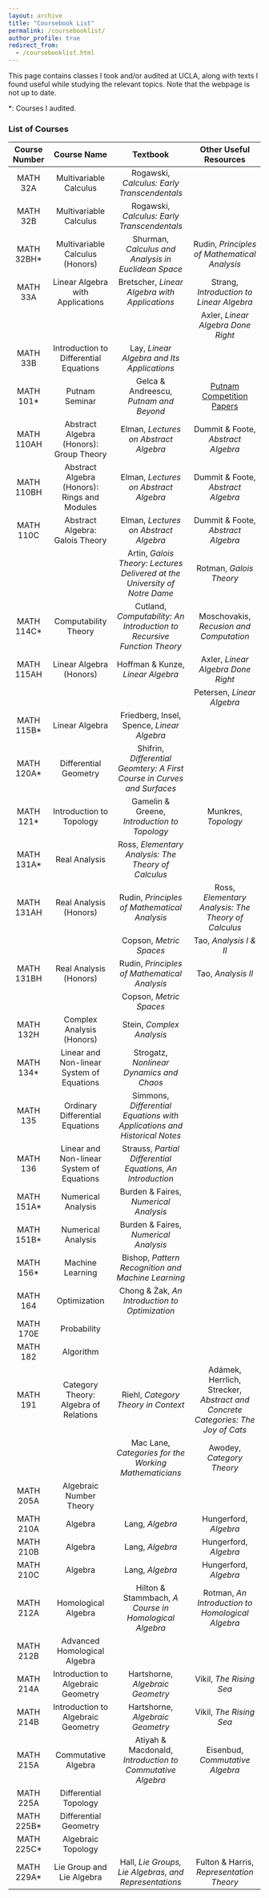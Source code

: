 ```yaml
---
layout: archive
title: "Coursebook List"
permalink: /coursebooklist/
author_profile: true
redirect_from: 
  - /coursebooklist.html
---
```


This page contains classes I took and/or audited at UCLA, along with texts I found useful while studying the relevant topics. Note that the webpage is not up to date. 

*: Courses I audited. 


### List of Courses

| Course Number   | Course Name      |  Textbook  |    Other Useful Resources |
| :-------------: |:-------------:| :-----:| :-------: |
| MATH 32A    | Multivariable Calculus | Rogawski, *Calculus: Early Transcendentals* |   |
| MATH 32B    | Multivariable Calculus  | Rogawski, *Calculus: Early Transcendentals* |  |
| MATH 32BH*    | Multivariable Calculus (Honors)  | Shurman, *Calculus and Analysis in Euclidean Space* | Rudin, *Principles of Mathematical Analysis*  |
| MATH 33A | Linear Algebra with Applications | Bretscher, *Linear Algebra with Applications* | Strang, *Introduction to Linear Algebra*  |
| | | | Axler, *Linear Algebra Done Right* |
| MATH 33B | Introduction to Differential Equations | Lay, *Linear Algebra and Its Applications* |   |
| MATH 101* | Putnam Seminar | Gelca & Andreescu, *Putnam and Beyond* | [Putnam Competition Papers](https://kskedlaya.org/putnam-archive/) |
| MATH 110AH | Abstract Algebra (Honors): Group Theory | Elman, *Lectures on Abstract Algebra* | Dummit & Foote, *Abstract Algebra*  |
| MATH 110BH | Abstract Algebra (Honors): Rings and Modules | Elman, *Lectures on Abstract Algebra* | Dummit & Foote, *Abstract Algebra*  |
| MATH 110C | Abstract Algebra: Galois Theory | Elman, *Lectures on Abstract Algebra* | Dummit & Foote, *Abstract Algebra*  |
| | | Artin, *Galois Theory: Lectures Delivered at the University of Notre Dame* | Rotman, *Galois Theory* |
| MATH 114C* | Computability Theory | Cutland, *Computability: An Introduction to Recursive Function Theory* | Moschovakis, *Recusion and Computation*  |
| MATH 115AH | Linear Algebra (Honors) | Hoffman & Kunze, *Linear Algebra* | Axler, *Linear Algebra Done Right*  |
| | | | Petersen, *Linear Algebra* |
| MATH 115B* | Linear Algebra | Friedberg, Insel, Spence, *Linear Algebra* |  |
| MATH 120A* | Differential Geometry | Shifrin, *Differential Geomtery: A First Course in Curves and Surfaces* |   |
| MATH 121* | Introduction to Topology | Gamelin & Greene, *Introduction to Topology* | Munkres, *Topology*  |
| MATH 131A* | Real Analysis | Ross, *Elementary Analysis: The Theory of Calculus* |   |
| MATH 131AH | Real Analysis (Honors) | Rudin, *Principles of Mathematical Analysis* | Ross, *Elementary Analysis: The Theory of Calculus*  |
| | | Copson, *Metric Spaces* | Tao, *Analysis I & II* |
| MATH 131BH | Real Analysis (Honors) | Rudin, *Principles of Mathematical Analysis* | Tao, *Analysis II*  |
| | | Copson, *Metric Spaces* | |
| MATH 132H | Complex Analysis (Honors) | Stein, *Complex Analysis* |  |
| MATH 134* | Linear and Non-linear System of Equations | Strogatz, *Nonlinear Dynamics and Chaos* |   |
| MATH 135 | Ordinary Differential Equations | Simmons, *Differential Equations with Applications and Historical Notes* |   |
| MATH 136 | Linear and Non-linear System of Equations | Strauss, *Partial Differential Equations, An Introduction* |   |
| MATH 151A* | Numerical Analysis | Burden & Faires, *Numerical Analysis* |   |
| MATH 151B* | Numerical Analysis | Burden & Faires, *Numerical Analysis* |   |
| MATH 156* | Machine Learning | Bishop, *Pattern Recognition and Machine Learning* |   |
| MATH 164 | Optimization | Chong & Żak, *An Introduction to Optimization* |   |
| MATH 170E | Probability |  |   |
| MATH 182 | Algorithm |  |   |
| MATH 191 | Category Theory: Algebra of Relations | Riehl, *Category Theory in Context* | Adámek, Herrlich, Strecker, *Abstract and Concrete Categories: The Joy of Cats*  |
| | | Mac Lane, *Categories for the Working Mathematicians*  | Awodey, *Category Theory*|
| MATH 205A | Algebraic Number Theory |  |  |
| MATH 210A | Algebra | Lang, *Algebra* | Hungerford, *Algebra* |
| MATH 210B | Algebra | Lang, *Algebra* | Hungerford, *Algebra* |
| MATH 210C | Algebra | Lang, *Algebra* | Hungerford, *Algebra* |
| MATH 212A | Homological Algebra | Hilton & Stammbach, *A Course in Homological Algebra* | Rotman, *An Introduction to Homological Algebra* |
| MATH 212B | Advanced Homological Algebra |  |  |
| MATH 214A | Introduction to Algebraic Geometry | Hartshorne, *Algebraic Geometry* | Vikil, *The Rising Sea* |
| MATH 214B | Introduction to Algebraic Geometry | Hartshorne, *Algebraic Geometry* | Vikil, *The Rising Sea* |
| MATH 215A | Commutative Algebra | Atiyah & Macdonald, *Introduction to Commutative Algebra* | Eisenbud, *Commutative Algebra* |
| MATH 225A | Differential Topology | | |
| MATH 225B* | Differential Geometry | | |
| MATH 225C* | Algebraic Topology | | |
| MATH 229A* | Lie Group and Lie Algebra | Hall, *Lie Groups, Lie Algebras, and Representations* | Fulton & Harris, *Representation Theory* |
